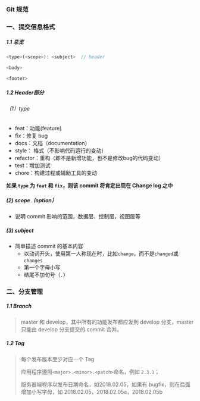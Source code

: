 ### Git 规范

### 一、提交信息格式

##### 1.1 总览

```js
<type>(<scope>): <subject>  // header

<body>

<footer>
```

##### 1.2 Header部分

###### （1）type

- feat：功能(feature)
- fix：修复 bug
- docs：文档（documentation）
- style： 格式（不影响代码运行的变动）
- refactor：重构（即不是新增功能，也不是修改bug的代码变动）
- test：增加测试
- chore：构建过程或辅助工具的变动

**如果 `type` 为 `feat` 和 `fix`，则该 commit 将肯定出现在 Change log 之中**

##### (2) scope（option）

- 说明 commit 影响的范围，数据层、控制层，视图层等

##### (3) subject

- 简单描述 commit 的基本内容
  - 以动词开头，使用第一人称现在时，比如`change`，而不是`changed`或`changes`
  - 第一个字母小写
  - 结尾不加句号（`.`）

### 二、分支管理

##### 1.1 Branch

> master 和 develop，其中所有的功能发布都应发到 develop 分支，master 只能由 develop 分支提交的 commit 合并。

##### 1.2 Tag

> 每个发布版本至少对应一个 Tag
>
> 应用程序遵照`<major>.<minor>.<patch>`命名，例如 `2.3.1`；
>
> 服务器端程序以发布日期命名，如2018.02.05，如果有 bugfix，则在后面增加小写字母，如 2018.02.05，2018.02.05a，2018.02.05b

